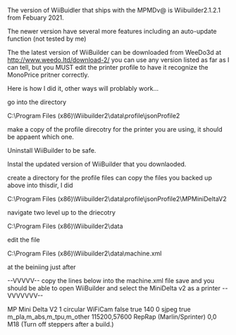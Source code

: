
The version of WiiBuidler that ships with the MPMDv@ is Wiibuilder2.1.2.1 from Febuary 2021. 

The newer version have several more features including an auto-update function (not tested by me)

The the latest version of WiiBuilder can be downloaded from WeeDo3d at http://www.weedo.ltd/download-2/
you can use any version listed as far as I can tell, but you MUST edit the printer profile to have it recognize the MonoPrice pritner correctly.


Here is how I did it, other ways will problably work...

go into the directory

C:\Program Files (x86)\Wiibuilder2\data\profile\jsonProfile2

make a copy of the profile direcotry for the printer you are using, it should be appaent which one.

Uninstall WiiBuilder to be safe.

Instal the updated version of WiiBuilder that you downlaoded.

create a directory for the profile files can copy the files you backed up above into thisdir, I did 

C:\Program Files (x86)\Wiibuilder2\data\profile\jsonProfile2\MPMiniDeltaV2

navigate two level up to the driecotry

C:\Program Files (x86)\Wiibuilder2\data

edit the file

C:\Program Files (x86)\Wiibuilder2\data\machine.xml


at the beiniing just after 

<?xml version="1.0" encoding="utf-8"?>
<machines>

 --VVVVV-- copy the lines below into the machine.xml file save and you should be able to open WiiBuilder and select the MiniDelta v2 as a printer --VVVVVVV--

  
  <machine experimental="0">
		<name>MP Mini Delta V2</name>
		<geometry type="cartesian">
			<!-- different pulleys on X and Y axii -->
			<axis id="x" length="110" maxfeedrate="9000" homingfeedrate="1200" stepspermm="94.139704" endstops="max" timeout="60"/>  <!-- Pulley dia: 10.82mm / 1/8 step = 1/(10.82 * pi / 1600) -->
			<axis id="y" length="110" maxfeedrate="9000" homingfeedrate="1200" stepspermm="94.139704" endstops="max" timeout="60"/>  <!-- Pulley dia: 10.82mm / 1/8 step = 1/(10.82 * pi / 1600) -->
			<axis id="z" length="120" maxfeedrate="240" homingfeedrate="1100" stepspermm="400" endstops="min" timeout="60"/> <!-- Actual length is 157mm, we reserve ~5mm for safety.TR-8x8 Z axis = 1/(8/1600) -->
			<axis id="a" length="100000" maxfeedrate="1600" stepspermm="94.139704" endstops="none" homingfeedrate="1100" timeout="60"/> <!-- stepspermm is incoming filament length, see comment at bottom for explanation -->
		</geometry>
		<tools>
			<tool name="Mk8" stepper_axis="a" index="0" type="extruder" motor="true" fan="true" heatedplatform="true" motor_steps="3200" default_rpm="3" heater="true"/>
		  <extruderCount>1</extruderCount>		
    </tools>
    <bedShape>circular</bedShape>
    <wlan>
        <type>WiFiCam</type>
        <camera>false</camera>
    </wlan>
    <thumbnail>
        <visible>true</visible>
        <size>140</size>
        <rotateAngle>0</rotateAngle>
        <type>sjpeg</type>
    </thumbnail>
    <preheat>true</preheat>
    <meterials>m_pla,m_abs,m_tpu,m_other</meterials>
		<clamps></clamps>
		<driver name="RepRap">
			<!-- optional: <portname>COM3</portname> -->
			<rate>115200,57600</rate>
            <flipAxis></flipAxis>
		</driver>
		<warmup>
		</warmup>
    <firmwareFlavor>RepRap (Marlin/Sprinter)</firmwareFlavor>
	<printerCenter>0,0</printerCenter>
		<cooldown>
				M18 (Turn off steppers after a build.)
		</cooldown>
    <appendGcode>
      <startCode></startCode>
      <endCode></endCode>
    </appendGcode>
</machine>

 





